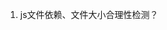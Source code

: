 <!--
 * @Descripttion: 
 * @version: 
 * @Author: wenq
 * @Date: 2020-04-06 10:00:23
 * @LastEditors: wenq
 * @LastEditTime: 2020-04-06 10:00:52
 -->
1. js文件依赖、文件大小合理性检测？